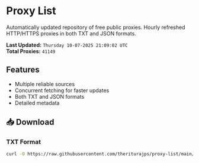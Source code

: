 # Proxy List

Automatically updated repository of free public proxies. Hourly refreshed HTTP/HTTPS proxies in both TXT and JSON formats.

**Last Updated:** `Thursday 10-07-2025 21:09:02 UTC`  
**Total Proxies:** `41149`

## Features
- Multiple reliable sources
- Concurrent fetching for faster updates
- Both TXT and JSON formats
- Detailed metadata

## 📥 Download

### TXT Format
```bash
curl -O https://raw.githubusercontent.com/theriturajps/proxy-list/main/proxies.txt